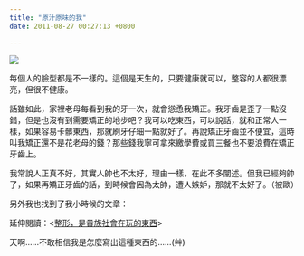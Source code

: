 ```yaml
---
title: "原汁原味的我"
date: 2011-08-27 00:27:13 +0800

---
```


![](/images/slum-area/11_196006927_m.jpg)


每個人的臉型都是不一樣的。這個是天生的，只要健康就可以，整容的人都很漂亮，但很不健康。



話雖如此，家裡老母每看到我的牙一次，就會慫恿我矯正。我牙齒是歪了一點沒錯，但是也沒有到需要矯正的地步吧？我可以吃東西，可以說話，就和正常人一樣，如果容易卡髒東西，那就刷牙仔細一點就好了。再說矯正牙齒並不便宜，這時叫我矯正還不是花老母的錢？那些錢我寧可拿來繳學費或買三餐也不要浪費在矯正牙齒上。



我常說人正真不好，其實人帥也不太好，理由一樣，在此不多闡述。但我已經夠帥了，如果再矯正牙齒的話，到時候會因為太帥，遭人嫉妒，那就不太好了。（被歐）



另外我也找到了我小時候的文章：



延伸閱讀：&lt;[整形，是貴族社會在玩的東西](http://blog.xuite.net/funnyfamily/tonyjan/9360374)&gt;



天啊&hellip;&hellip;不敢相信我是怎麼寫出這種東西的&hellip;&hellip;(艸)


